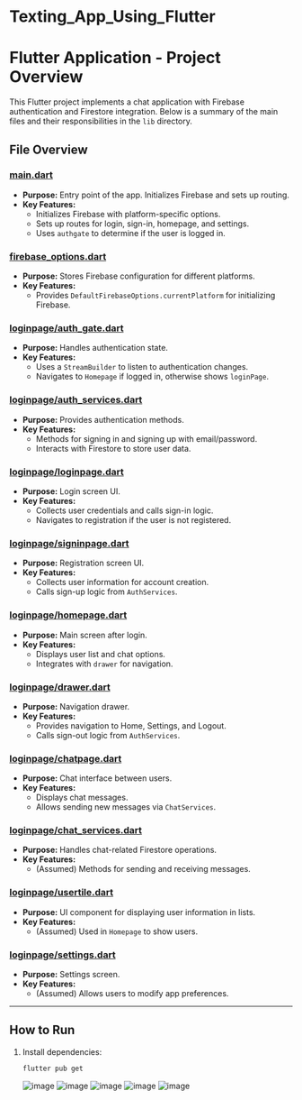 # Texting_App_Using_Flutter
# Flutter Application - Project Overview

This Flutter project implements a chat application with Firebase authentication and Firestore integration. Below is a summary of the main files and their responsibilities in the `lib` directory.

## File Overview

### [main.dart](lib/main.dart)
- **Purpose:** Entry point of the app. Initializes Firebase and sets up routing.
- **Key Features:**  
  - Initializes Firebase with platform-specific options.
  - Sets up routes for login, sign-in, homepage, and settings.
  - Uses `authgate` to determine if the user is logged in.

### [firebase_options.dart](lib/firebase_options.dart)
- **Purpose:** Stores Firebase configuration for different platforms.
- **Key Features:**  
  - Provides `DefaultFirebaseOptions.currentPlatform` for initializing Firebase.

### [loginpage/auth_gate.dart](lib/loginpage/auth_gate.dart)
- **Purpose:** Handles authentication state.
- **Key Features:**  
  - Uses a `StreamBuilder` to listen to authentication changes.
  - Navigates to `Homepage` if logged in, otherwise shows `loginPage`.

### [loginpage/auth_services.dart](lib/loginpage/auth_services.dart)
- **Purpose:** Provides authentication methods.
- **Key Features:**  
  - Methods for signing in and signing up with email/password.
  - Interacts with Firestore to store user data.

### [loginpage/loginpage.dart](lib/loginpage/loginpage.dart)
- **Purpose:** Login screen UI.
- **Key Features:**  
  - Collects user credentials and calls sign-in logic.
  - Navigates to registration if the user is not registered.

### [loginpage/signinpage.dart](lib/loginpage/signinpage.dart)
- **Purpose:** Registration screen UI.
- **Key Features:**  
  - Collects user information for account creation.
  - Calls sign-up logic from `AuthServices`.

### [loginpage/homepage.dart](lib/loginpage/homepage.dart)
- **Purpose:** Main screen after login.
- **Key Features:**  
  - Displays user list and chat options.
  - Integrates with `drawer` for navigation.

### [loginpage/drawer.dart](lib/loginpage/drawer.dart)
- **Purpose:** Navigation drawer.
- **Key Features:**  
  - Provides navigation to Home, Settings, and Logout.
  - Calls sign-out logic from `AuthServices`.

### [loginpage/chatpage.dart](lib/loginpage/chatpage.dart)
- **Purpose:** Chat interface between users.
- **Key Features:**  
  - Displays chat messages.
  - Allows sending new messages via `ChatServices`.

### [loginpage/chat_services.dart](lib/loginpage/chat_services.dart)
- **Purpose:** Handles chat-related Firestore operations.
- **Key Features:**  
  - (Assumed) Methods for sending and receiving messages.

### [loginpage/usertile.dart](lib/loginpage/usertile.dart)
- **Purpose:** UI component for displaying user information in lists.
- **Key Features:**  
  - (Assumed) Used in `Homepage` to show users.

### [loginpage/settings.dart](lib/loginpage/settings.dart)
- **Purpose:** Settings screen.
- **Key Features:**  
  - (Assumed) Allows users to modify app preferences.

---

## How to Run

1. Install dependencies:
   ```sh
   flutter pub get
   ```

   ![image](https://github.com/user-attachments/assets/16f1e445-df12-454c-b929-6afd7940da5f)
   ![image](https://github.com/user-attachments/assets/38b23a14-3ebc-44e4-8c9f-cbd16b7a43d3)
   ![image](https://github.com/user-attachments/assets/241b5a2d-de9f-449f-8aa1-f56d9d73598e)
   ![image](https://github.com/user-attachments/assets/3d4228c8-7ca4-4323-9799-62ff726ee7ac)
   ![image](https://github.com/user-attachments/assets/d536d738-e10b-4169-97a5-5e0488c3dd15)





   

